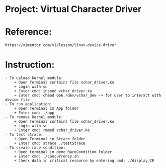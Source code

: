 # Project: Virtual Character Driver

# Reference: 
    https://vimentor.com/vi/lesson/linux-device-driver

# Instruction:
    - To upload kernel module: 
        + Open Terminal contains file vchar_driver.ko
        + Login with su
        + Enter cmd: insmod vchar_driver.ko
        + Enter cmd: chmod 666 /dev/vchar_dev -> for user to interact with device file
    - To run application:
        + Open Terminal in App folder
        + Enter cmd: ./app
    - To remove kernel module:
        + Open Terminal contains file vchar_driver.ko
        + Login with su
        + Enter cmd: rmmod vchar_driver.ko
    - To test strace:
        + Open Terminal in Strace folder
        + Enter cmd: strace ./testStrace
    - To create race condition:
        + Open terminal in demo_RaceCondition folder
		+ Enter cmd: ./concurrency.sh
        + Check data in critical resource by entering cmd: ./display_CR
